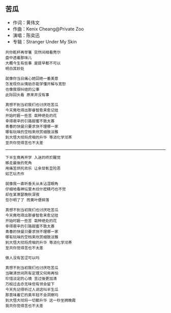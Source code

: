 ## 苦瓜

* 作词：黄伟文
* 作曲：Kenix Cheang@Private Zoo
* 演唱：陈奕迅
* 专辑：Stranger Under My Skin

```
共你乾杯再举箸 突然间相看莞尔
盘中透着那味儿
大概今生有些事 是提早都不可以
明白其妙处

就像你当日痛心她回绝一番美意
怎发现你从情劫亦能学懂开解与宽恕
也像我很纠结的公事
此际回头看 原来并没有事

真想不到当初我们也讨厌吃苦瓜
今天竟吃得出那睿智愈来愈记挂
开始时捱一些苦 栽种绝处的花
幸得艰辛的引路甜蜜不致太寡
青春的快餐只要求快不理哪一家
哪有玩味的空档来欣赏细致淡雅
到大悟大彻将虎咽的升华 等消化学沏茶
至共你觉得苦也不太差
```

---

```
下半生竟再开学 入迷的终於醒觉
移走最後的死角
用痛苦烘托欢乐 让余甘彰显险恶
如艺坛杰作

就像我一直听香夭从未沾湿眼角
仔细地看神坛里木纹什麽精巧也不觉
却在某萧瑟晚秋深夜
忽尔明了了 而黄叶便碎落

真想不到当初我们也讨厌吃苦瓜
今天竟吃得出那睿智愈来愈记挂
开始时捱一些苦 栽种绝处的花
幸得艰辛的引路甜蜜不致太寡
青春的快餐只要求快不理哪一家
哪有玩味的空档来欣赏细致淡雅
到大悟大彻将虎咽的升华 等消化学沏茶
至共你觉得苦也不太差

做人没有苦涩可以吗

真想不到当初我们也讨厌吃苦瓜
当睇清世间所有定理又何用再怕
珍惜淡定的心境 苦过後更加清
万般过去亦无味但有领会留下
今天先记得听过人说这叫半生瓜
那意味着它的美年轻不会洞察吗
到大悟大彻将一切都升华 这一秒坐拥晚霞
我共你觉得苦也不太差
```
